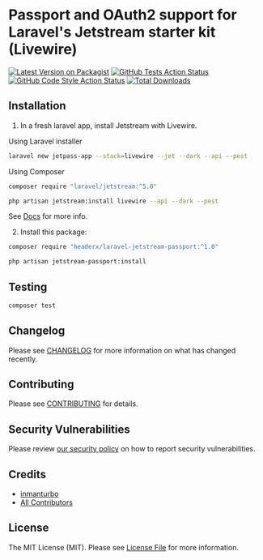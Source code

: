 # Passport and OAuth2 support for Laravel's Jetstream starter kit (Livewire)

[![Latest Version on Packagist](https://img.shields.io/packagist/v/headerx/laravel-jetstream-passport.svg?style=flat-square)](https://packagist.org/packages/headerx/laravel-jetstream-passport)
[![GitHub Tests Action Status](https://img.shields.io/github/actions/workflow/status/headerx/laravel-jetstream-passport/test-stubs.yml?branch=main&label=tests&style=flat-square)](https://github.com/headerx/laravel-jetstream-passport/actions?query=workflow%3Atest-stubs+branch%3Amain)
[![GitHub Code Style Action Status](https://img.shields.io/github/actions/workflow/status/headerx/laravel-jetstream-passport/fix-php-code-style-issues.yml?branch=main&label=code%20style&style=flat-square)](https://github.com/headerx/laravel-jetstream-passport/actions?query=workflow%3A"Fix+PHP+code+style+issues"+branch%3Amain)
[![Total Downloads](https://img.shields.io/packagist/dt/headerx/laravel-jetstream-passport.svg?style=flat-square)](https://packagist.org/packages/headerx/laravel-jetstream-passport)

## Installation

1. In a fresh laravel app, install Jetstream with Livewire.

Using Laravel installer

```bash
laravel new jetpass-app --stack=livewire --jet --dark --api --pest
```

Using Composer

```bash
composer require "laravel/jetstream:^5.0"
```

```bash
php artisan jetstream:install livewire --api --dark --pest
```

See [Docs](https://jetstream.laravel.com/installation.html) for more info.

2. Install this package:


```bash
composer require "headerx/laravel-jetstream-passport:^1.0"
```

```bash
php artisan jetstream-passport:install
```

## Testing

```bash
composer test
```

## Changelog

Please see [CHANGELOG](CHANGELOG.md) for more information on what has changed recently.

## Contributing

Please see [CONTRIBUTING](.github/CONTRIBUTING.md) for details.

## Security Vulnerabilities

Please review [our security policy](../../security/policy) on how to report security vulnerabilities.

## Credits

- [inmanturbo](https://github.com/inmanturbo)
- [All Contributors](../../contributors)

## License

The MIT License (MIT). Please see [License File](LICENSE.md) for more information.

